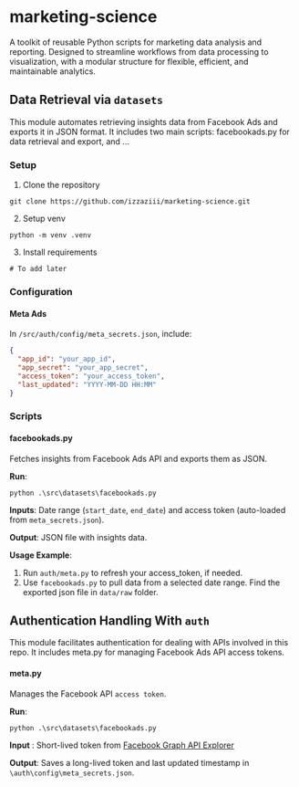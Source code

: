 # marketing-science
A toolkit of reusable Python scripts for marketing data analysis and reporting. Designed to streamline workflows from data processing to visualization, with a modular structure for flexible, efficient, and maintainable analytics.

## Data Retrieval via `datasets`

This module automates retrieving insights data from Facebook Ads and exports it in JSON format. It includes two main scripts: facebookads.py for data retrieval and export, and ...

### Setup

1. Clone the repository

``` pwsh
git clone https://github.com/izzaziii/marketing-science.git
```

2. Setup venv
``` pwsh
python -m venv .venv
```

3. Install requirements
``` pwsh
# To add later
```

### Configuration

#### Meta Ads

In `/src/auth/config/meta_secrets.json`, include:

``` json
{
  "app_id": "your_app_id",
  "app_secret": "your_app_secret",
  "access_token": "your_access_token",
  "last_updated": "YYYY-MM-DD HH:MM"
}
```


### Scripts

#### facebookads.py
Fetches insights from Facebook Ads API and exports them as JSON.

**Run**: 
``` pwsh
python .\src\datasets\facebookads.py
```
**Inputs**: Date range (`start_date`, `end_date`) and access token (auto-loaded from `meta_secrets.json`).

**Output**: JSON file with insights data.

**Usage Example**:

1. Run `auth/meta.py` to refresh your access_token, if needed.
2. Use `facebookads.py` to pull data from a selected date range. Find the exported json file in `data/raw` folder.

## Authentication Handling With `auth`

This module facilitates authentication for dealing with APIs involved in this repo. It includes meta.py for managing Facebook Ads API access tokens.

#### meta.py
Manages the Facebook API `access token`.

**Run**:
``` pwsh
python .\src\datasets\facebookads.py
```

**Input** : Short-lived token from [Facebook Graph API Explorer](https://developers.facebook.com/tools/explorer/)

**Output**: Saves a long-lived token and last updated timestamp in `\auth\config\meta_secrets.json`.

